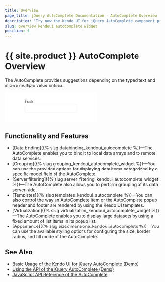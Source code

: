 ```yaml
---
title: Overview
page_title: jQuery AutoComplete Documentation - AutoComplete Overview
description: "Try now the Kendo UI for jQuery AutoComplete component providing data-binding capabilities, grouping and serevr filtering features, options for customizing its behavior and appearance through the available templates as well as options for virtualizing and loading its content on demand."
slug: overview_kendoui_autocomplete_widget
position: 0
---
```


# {{ site.product }} AutoComplete Overview

The AutoComplete provides suggestions depending on the typed text and allows multiple value entries.

![Kendo UI for jQuery AutoComplete Overview](autocomplete-overview.png)

## Functionality and Features

* [Data binding]({% slug databinding_kendoui_autocomplete %})&mdash;The AutoComplete enables you to bind it to local data arrays and to remote data services.
* [Grouping]({% slug grouping_kendoui_autocomplete_widget %})&mdash;You can use the provided options for displaying data items categorized by a specific model field of the AutoComplete.
* [Server filtering]({% slug server_filtering_kendoui_autocomplete_widget %})&mdash;The AutoComplete also allows you to perform grouping of its data server-side.
* [Templates]({% slug templates_kendoui_autocomplete %})&mdash;You can also control the way an AutoComplete item or the AutoComplete popup header and footer are rendered by using the Kendo UI templates.
* [Virtualization]({% slug virtualization_kendoui_autocomplete_widget %})&mdash;The AutoComplete enables you to display large datasets by using a fixed amount of list items in its popup list.
* [Appearance]({% slug sizedimensions_kendoui_autocomplete %})&mdash;You can use the available styling options for configuring the size, border radius, and fill mode of the AutoComplete.

## See Also

* [Basic Usage of the Kendo UI for jQuery AutoComplete (Demo)](https://demos.telerik.com/kendo-ui/autocomplete/index)
* [Using the API of the jQuery AutoComplete (Demo)](https://demos.telerik.com/kendo-ui/autocomplete/api)
* [JavaScript API Reference of the AutoComplete](/api/javascript/ui/autocomplete)
